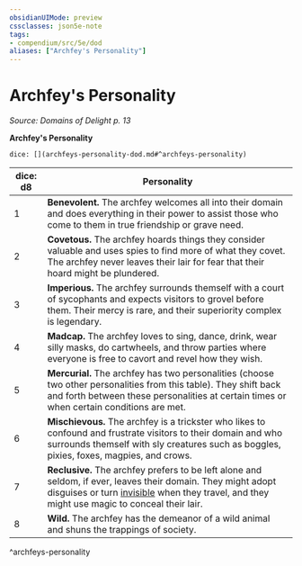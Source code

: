 ```yaml
---
obsidianUIMode: preview
cssclasses: json5e-note
tags:
- compendium/src/5e/dod
aliases: ["Archfey's Personality"]
---
```

# Archfey's Personality
*Source: Domains of Delight p. 13* 

**Archfey's Personality**

`dice: [](archfeys-personality-dod.md#^archfeys-personality)`

| dice: d8 | Personality |
|----------|-------------|
| 1 | **Benevolent.** The archfey welcomes all into their domain and does everything in their power to assist those who come to them in true friendship or grave need. |
| 2 | **Covetous.** The archfey hoards things they consider valuable and uses spies to find more of what they covet. The archfey never leaves their lair for fear that their hoard might be plundered. |
| 3 | **Imperious.** The archfey surrounds themself with a court of sycophants and expects visitors to grovel before them. Their mercy is rare, and their superiority complex is legendary. |
| 4 | **Madcap.** The archfey loves to sing, dance, drink, wear silly masks, do cartwheels, and throw parties where everyone is free to cavort and revel how they wish. |
| 5 | **Mercurial.** The archfey has two personalities (choose two other personalities from this table). They shift back and forth between these personalities at certain times or when certain conditions are met. |
| 6 | **Mischievous.** The archfey is a trickster who likes to confound and frustrate visitors to their domain and who surrounds themself with sly creatures such as boggles, pixies, foxes, magpies, and crows. |
| 7 | **Reclusive.** The archfey prefers to be left alone and seldom, if ever, leaves their domain. They might adopt disguises or turn [invisible](2-Mechanics/CLI/rules/conditions.md#invisible) when they travel, and they might use magic to conceal their lair. |
| 8 | **Wild.** The archfey has the demeanor of a wild animal and shuns the trappings of society. |
^archfeys-personality